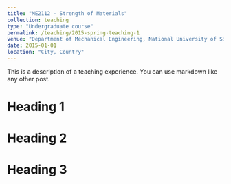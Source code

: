 ```yaml
---
title: "ME2112 - Strength of Materials"
collection: teaching
type: "Undergraduate course"
permalink: /teaching/2015-spring-teaching-1
venue: "Department of Mechanical Engineering, National University of Singapore"
date: 2015-01-01
location: "City, Country"
---
```


This is a description of a teaching experience. You can use markdown like any other post.

Heading 1
======

Heading 2
======

Heading 3
======
